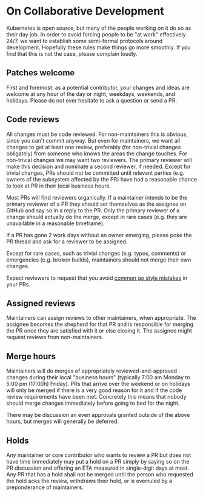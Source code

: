 # On Collaborative Development

Kubernetes is open source, but many of the people working on it do so as their day job.  In order to avoid forcing people to be "at work" effectively 24/7, we want to establish some semi-formal protocols around development.  Hopefully these rules make things go more smoothly.  If you find that this is not the case, please complain loudly.

## Patches welcome

First and foremost: as a potential contributor, your changes and ideas are welcome at any hour of the day or night, weekdays, weekends, and holidays.  Please do not ever hesitate to ask a question or send a PR.

## Code reviews

All changes must be code reviewed.  For non-maintainers this is obvious, since you can't commit anyway.  But even for maintainers, we want all changes to get at least one review, preferably (for non-trivial changes obligately) from someone who knows the areas the change touches.  For non-trivial changes we may want two reviewers.  The primary reviewer will make this decision and nominate a second reviewer, if needed.  Except for trivial changes, PRs should not be committed until relevant parties (e.g. owners of the subsystem affected by the PR) have had a reasonable chance to look at PR in their local business hours.

Most PRs will find reviewers organically.  If a maintainer intends to be the primary reviewer of a PR they should set themselves as the assignee on GitHub and say so in a reply to the PR.  Only the primary reviewer of a change should actually do the merge, except in rare cases (e.g. they are unavailable in a reasonable timeframe).

If a PR has gone 2 work days without an owner emerging, please poke the PR thread and ask for a reviewer to be assigned.

Except for rare cases, such as trivial changes (e.g. typos, comments) or emergencies (e.g. broken builds), maintainers should not merge their own changes.

Expect reviewers to request that you avoid [common go style mistakes](https://github.com/golang/go/wiki/CodeReviewComments) in your PRs.

## Assigned reviews

Maintainers can assign reviews to other maintainers, when appropriate. The assignee becomes the shepherd for that PR and is responsible for merging the PR once they are satisfied with it or else closing it.  The assignee might request reviews from non-maintainers.

## Merge hours

Maintainers will do merges of appropriately reviewed-and-approved changes during their local "business hours" (typically 7:00 am Monday to 5:00 pm (17:00h) Friday).  PRs that arrive over the weekend or on holidays will only be merged if there is a very good reason for it and if the code review requirements have been met.  Concretely this means that nobody should merge changes immediately before going to bed for the night.

There may be discussion an even approvals granted outside of the above hours, but merges will generally be deferred.

## Holds

Any maintainer or core contributor who wants to review a PR but does not have time immediately may put a hold on a PR simply by saying so on the PR discussion and offering an ETA measured in single-digit days at most.  Any PR that has a hold shall not be merged until the person who requested the hold acks the review, withdraws their hold, or is overruled by a preponderance of maintainers.
